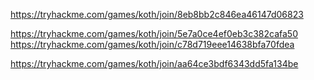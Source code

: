 https://tryhackme.com/games/koth/join/8eb8bb2c846ea46147d06823

https://tryhackme.com/games/koth/join/5e7a0ce4ef0eb3c382cafa50
https://tryhackme.com/games/koth/join/c78d719eee14638bfa70fdea


https://tryhackme.com/games/koth/join/aa64ce3bdf6343dd5fa134be
